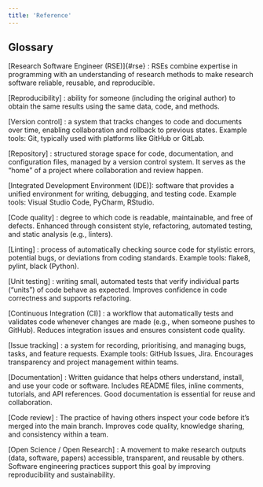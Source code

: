 ```yaml
---
title: 'Reference'
---
```


## Glossary

[Research Software Engineer (RSE)]{#rse}
: RSEs combine expertise in programming with an understanding of research methods to make research software reliable, reusable, and reproducible.

[Reproducibility]
: ability for someone (including the original author) to obtain the same results using the same data, code, and methods.

[Version control]
: a system that tracks changes to code and documents over time, enabling collaboration and rollback to previous states. Example tools: Git, typically used with platforms like GitHub or GitLab.

[Repository]
: structured storage space for code, documentation, and configuration files, managed by a version control system. It serves as the “home” of a project where collaboration and review happen.

[Integrated Development Environment (IDE)]: software that provides a unified environment for writing, debugging, and testing code. Example tools: Visual Studio Code, PyCharm, RStudio.

[Code quality]
: degree to which code is readable, maintainable, and free of defects. Enhanced through consistent style, refactoring, automated testing, and static analysis (e.g., linters).

[Linting]
: process of automatically checking source code for stylistic errors, potential bugs, or deviations from coding standards. Example tools: flake8, pylint, black (Python).

[Unit testing]
: writing small, automated tests that verify individual parts (“units”) of code behave as expected. Improves confidence in code correctness and supports refactoring.

[Continuous Integration (CI)]
: a workflow that automatically tests and validates code whenever changes are made (e.g., when someone pushes to GitHub). Reduces integration issues and ensures consistent code quality.

[Issue tracking]
: a system for recording, prioritising, and managing bugs, tasks, and feature requests. Example tools: GitHub Issues, Jira. Encourages transparency and project management within teams.

[Documentation]
: Written guidance that helps others understand, install, and use your code or software. 
Includes README files, inline comments, tutorials, and API references. 
Good documentation is essential for reuse and collaboration.

[Code review]
: The practice of having others inspect your code before it’s merged into the main branch.
Improves code quality, knowledge sharing, and consistency within a team.

[Open Science / Open Research]
: A movement to make research outputs (data, software, papers) accessible, transparent, and reusable by others.
Software engineering practices support this goal by improving reproducibility and sustainability.
